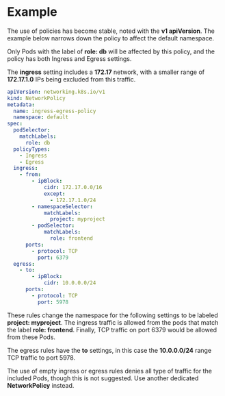 # Example

The use of policies has become stable, noted with the **v1 apiVersion**. The example below narrows down the policy to affect the default namespace.

Only Pods with the label of **role: db** will be affected by this policy, and the policy has both Ingress and Egress settings.

The **ingress** setting includes a **172.17** network, with a smaller range of **172.17.1.0** IPs being excluded from this traffic.

```yaml
apiVersion: networking.k8s.io/v1
kind: NetworkPolicy
metadata:
  name: ingress-egress-policy
  namespace: default
spec:
  podSelector:
    matchLabels:
      role: db
  policyTypes:
    - Ingress
    - Egress
  ingress:
    - from:
        - ipBlock:
            cidr: 172.17.0.0/16
            except:
              - 172.17.1.0/24
        - namespaceSelector:
            matchLabels:
              project: myproject
        - podSelector:
            matchLabels:
              role: frontend
      ports:
        - protocol: TCP
          port: 6379
  egress:
    - to:
        - ipBlock:
            cidr: 10.0.0.0/24
      ports:
        - protocol: TCP
          port: 5978
```

These rules change the namespace for the following settings to be labeled **project: myproject**. The ingress traffic is allowed from the pods that match the label **role: frontend**. Finally, TCP traffic on port 6379 would be allowed from these Pods.

The egress rules have the **to** settings, in this case the **10.0.0.0/24** range TCP traffic to port 5978.

The use of empty ingress or egress rules denies all type of traffic for the included Pods, though this is not suggested. Use another dedicated **NetworkPolicy** instead.

